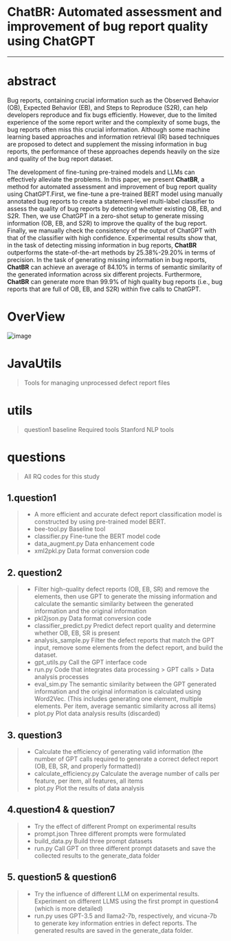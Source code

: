 # ChatBR: Automated assessment and improvement of bug report quality using ChatGPT
***
# abstract
Bug reports, containing crucial information such as the Observed Behavior (OB), Expected Behavior (EB), and Steps to Reproduce (S2R), can help developers reproduce and fix bugs efficiently. However, due to the limited experience of the some report writer and the complexity of some bugs, the bug reports often miss this crucial information.  Although some machine learning based approaches and information retrieval (IR) based techniques are proposed to detect and supplement the missing information in bug reports, the performance of these approaches depends heavily on the size and quality of the bug report dataset.

The development of fine-tuning pre-trained models and LLMs can effectively alleviate the problems.  In this paper, we present **ChatBR**, a method for automated assessment and improvement of bug report quality using ChatGPT.First, we fine-tune a pre-trained BERT model using manually annotated bug reports to create a statement-level multi-label classifier to assess the quality of bug reports by detecting whether existing OB, EB, and S2R. Then, we use ChatGPT in a zero-shot setup to generate missing information (OB, EB, and S2R) to improve the quality of the bug report. Finally, we manually check the consistency of the output of ChatGPT with that of the classifier with high confidence. Experimental results show that, in the task of detecting missing information in bug reports,  **ChatBR**  outperforms the state-of-the-art methods by 25.38\%-29.20\%  in terms of precision. In the task of generating missing information in bug reports, **ChatBR** can achieve an average of 84.10\% in terms of semantic similarity of the generated information across six different projects. Furthermore, **ChatBR** can generate more than 99.9\% of high quality bug reports (i.e., bug reports that are full of OB, EB, and S2R) within five calls to ChatGPT.

# OverView
![image](https://github.com/jiwangjie/Ultra/assets/74883729/95e7b753-64e2-460e-b122-55de118b89c4)

# JavaUtils
> Tools for managing unprocessed defect report files

# utils
> question1 baseline Required tools Stanford NLP tools

# questions
> All RQ codes for this study
## 1.question1
> + A more efficient and accurate defect report classification model is constructed by using pre-trained model BERT.
> + bee-tool.py Baseline tool
> + classifier.py Fine-tune the BERT model code
> + data_augment.py Data enhancement code
> + xml2pkl.py Data format conversion code

## 2. question2
> + Filter high-quality defect reports (OB, EB, SR) and remove the elements, then use GPT to generate the missing information and calculate the semantic similarity between the generated information and the original information
> + pkl2json.py Data format conversion code
> + classifier_predict.py Predict defect report quality and determine whether OB, EB, SR is present
> + analysis_sample.py Filter the defect reports that match the GPT input, remove some elements from the defect report, and build the dataset.
> + gpt_utils.py Call the GPT interface code
> + run.py Code that integrates data processing > GPT calls > Data analysis processes
> + eval_sim.py The semantic similarity between the GPT generated information and the original information is calculated using Word2Vec. (This includes generating one element, multiple elements. Per item, average semantic similarity across all items)
> + plot.py Plot data analysis results (discarded)

## 3. question3
> + Calculate the efficiency of generating valid information (the number of GPT calls required to generate a correct defect report (OB, EB, SR, and properly formatted))
> + calculate_efficiency.py Calculate the average number of calls per feature, per item, all features, all items
> + plot.py Plot the results of data analysis

## 4.question4 & question7
> + Try the effect of different Prompt on experimental results
> + prompt.json Three different prompts were formulated
> + build_data.py Build three prompt datasets
> + run.py Call GPT on three different prompt datasets and save the collected results to the generate_data folder

## 5. question5 & question6
> + Try the influence of different LLM on experimental results. Experiment on different LLMS using the first prompt in question4 (which is more detailed)
> + run.py uses GPT-3.5 and llama2-7b, respectively, and vicuna-7b to generate key information entries in defect reports. The generated results are saved in the generate_data folder.

